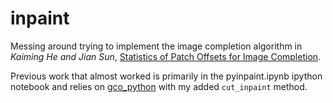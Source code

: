 inpaint
=========

Messing around trying to implement the image completion algorithm in _Kaiming He and Jian Sun_, [Statistics of Patch Offsets for Image Completion](http://research.microsoft.com/en-us/um/people/kahe/eccv12/index.html).  

Previous work that almost worked is primarily in the pyinpaint.ipynb ipython notebook and relies on  [gco_python](https://github.com/bachase/gco_python) with my added ``cut_inpaint`` method.
